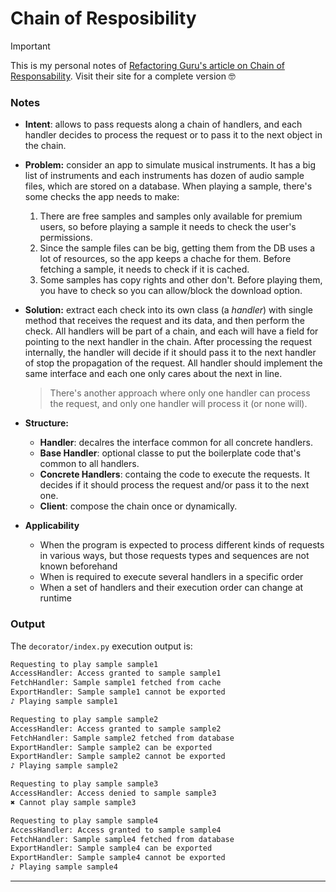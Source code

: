 # Chain of Resposibility

> [!IMPORTANT]
> This is my personal notes of [Refactoring Guru's article on Chain of Responsability](https://refactoring.guru/design-patterns/chain-of-responsability). Visit their site for a complete version 🤓

### Notes

- **Intent**: allows to pass requests along a chain of handlers, and each handler decides to process the request or to pass it to the next object in the chain.

- **Problem:** consider an app to simulate musical instruments. It has a big list of instruments and each instruments has dozen of audio sample files, which are stored on a database. When playing a sample, there's some checks the app needs to make: 
  1. There are free samples and samples only available for premium users, so before playing a sample it needs to check the user's permissions. 
  2. Since the sample files can be big, getting them from the DB uses a lot of resources, so the app keeps a chache for them. Before fetching a sample, it needs to check if it is cached.
  3. Some samples has copy rights and other don't. Before playing them, you have to check so you can allow/block the download option.


- **Solution:** extract each check into its own class (a *handler*) with single method that receives the request and its data, and then perform the check. All handlers will be part of a chain, and each will have a field for pointing to the next handler in the chain. After processing the request internally, the handler will decide if it should pass it to the next handler of stop the propagation of the request. All handler should implement the same interface and each one only cares about the next in line. 
  > There's another approach where only one handler can process the request, and only one handler will process it (or none will).   


- **Structure:**
  - **Handler**: decalres the interface common for all concrete handlers.
  - **Base Handler**: optional classe to put the boilerplate code that's common to all handlers.
  - **Concrete Handlers**: containg the code to execute the requests. It decides if it should process the request and/or pass it to the next one. 
  - **Client**: compose the chain once or dynamically. 

- **Applicability**
  - When the program is expected to process different kinds of requests in various ways, but those requests types and sequences are not known beforehand
  - When is required to execute several handlers in a specific order
  - When a set of handlers and their execution order can change at runtime

### Output

The `decorator/index.py` execution output is:

```cmd
Requesting to play sample sample1
AccessHandler: Access granted to sample sample1
FetchHandler: Sample sample1 fetched from cache
ExportHandler: Sample sample1 cannot be exported
♪ Playing sample sample1

Requesting to play sample sample2
AccessHandler: Access granted to sample sample2
FetchHandler: Sample sample2 fetched from database
ExportHandler: Sample sample2 can be exported
ExportHandler: Sample sample2 cannot be exported
♪ Playing sample sample2

Requesting to play sample sample3
AccessHandler: Access denied to sample sample3
✖ Cannot play sample sample3

Requesting to play sample sample4
AccessHandler: Access granted to sample sample4
FetchHandler: Sample sample4 fetched from database
ExportHandler: Sample sample4 can be exported
ExportHandler: Sample sample4 cannot be exported
♪ Playing sample sample4
```
****